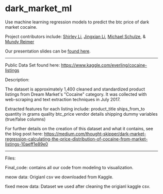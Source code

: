 # dark_market_ml

Use machine learning regression models to predict the btc price of dark market cocaine.

Project contributors include: [Shirley Li](https://www.linkedin.com/in/shirleylixueying/en), [Jingxian Li](https://www.linkedin.com/in/jingxian-li-usf), [Michael Schulze](https://www.linkedin.com/in/michael-a-schulze), & [Mundy Reimer](https://www.linkedin.com/in/mundyreimer)

Our presentation slides can be [found here](https://docs.google.com/presentation/d/12XrkKcPugb9-nEgc47eu7e4JbOcp-BvwI73NWODtj_U/edit?usp=sharing).

---
Public Data Set found here: https://www.kaggle.com/everling/cocaine-listings

Description:  

The dataset is approximately 1,400 cleaned and standardized product listings from Dream Market's "Cocaine" category. It was collected with web-scraping and text extraction techniques in July 2017.

Extracted features for each listing include:
product_title
ships_from_to
quantity in grams
quality
btc_price
vendor details
shipping dummy variables (true/false columns)

For further details on the creation of this dataset and what it contains, see the blog post here: https://medium.com/thought-skipper/dark-market-regression-calculating-the-price-distribution-of-cocaine-from-market-listings-10aeff1e89e0

---
Files:

Final_code: contains all our code from modeling to visualization.

meow data: Origianl csv we downloaded from Kaggle.

fixed meow data: Dataset we used after cleaning the origianl kaggle csv.
